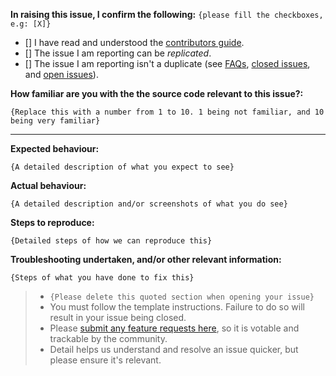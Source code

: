 **In raising this issue, I confirm the following:** `{please fill the checkboxes, e.g: [X]}`

- [] I have read and understood the [contributors guide](.\CONTRIBUTING.md).
- [] The issue I am reporting can be *replicated*.
- [] The issue I am reporting isn't a duplicate (see [FAQs](##/wiki/FAQs), [closed issues](https://github.com/wortell/AZSentinel/issues?utf8=%E2%9C%93&q=is%3Aissue+is%3Aclosed), and [open issues](https://github.com/wortell/AZSentinel/issues?q=is%3Aissue+is%3Aopen)).

**How familiar are you with the the source code relevant to this issue?:**

`{Replace this with a number from 1 to 10. 1 being not familiar, and 10 being very familiar}`

---
**Expected behaviour:**

`{A detailed description of what you expect to see}`

**Actual behaviour:**

`{A detailed description and/or screenshots of what you do see}`

**Steps to reproduce:**

`{Detailed steps of how we can reproduce this}`

**Troubleshooting undertaken, and/or other relevant information:**

`{Steps of what you have done to fix this}`

> * `{Please delete this quoted section when opening your issue}`
> * You must follow the template instructions. Failure to do so will result in your issue being closed.
> * Please [submit any feature requests here](https://github.com/wortell/AZSentinel/issues/new), so it is votable and trackable by the community.
> * Detail helps us understand and resolve an issue quicker, but please ensure it's relevant.

